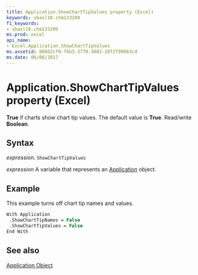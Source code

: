 ```yaml
---
title: Application.ShowChartTipValues property (Excel)
keywords: vbaxl10.chm133209
f1_keywords:
- vbaxl10.chm133209
ms.prod: excel
api_name:
- Excel.Application.ShowChartTipValues
ms.assetid: 886b2cf9-f6b3-3770-3082-28f2f99863cd
ms.date: 06/08/2017
---
```



# Application.ShowChartTipValues property (Excel)

 **True** if charts show chart tip values. The default value is **True**. Read/write **Boolean**.


## Syntax

 _expression_. `ShowChartTipValues`

 _expression_ A variable that represents an [Application](Excel.Application-graph-property.md) object.


## Example

This example turns off chart tip names and values.


```vb
With Application 
 .ShowChartTipNames = False 
 .ShowChartTipValues = False 
End With
```


## See also


[Application Object](Excel.Application(object).md)

